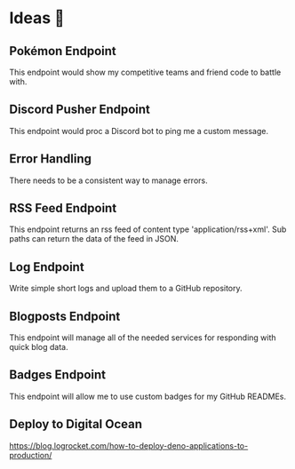 # Ideas 🧠

## Pokémon Endpoint

This endpoint would show my competitive teams and friend code to battle with.

## Discord Pusher Endpoint

This endpoint would proc a Discord bot to ping me a custom message.

## Error Handling

There needs to be a consistent way to manage errors.

## RSS Feed Endpoint

This endpoint returns an rss feed of content type 'application/rss+xml'. 
Sub paths can return the data of the feed in JSON.

## Log Endpoint

Write simple short logs and upload them to a GitHub repository.

## Blogposts Endpoint

This endpoint will manage all of the needed services for responding with quick blog data.


## Badges Endpoint

This endpoint will allow me to use custom badges for my GitHub READMEs.

## Deploy to Digital Ocean

https://blog.logrocket.com/how-to-deploy-deno-applications-to-production/